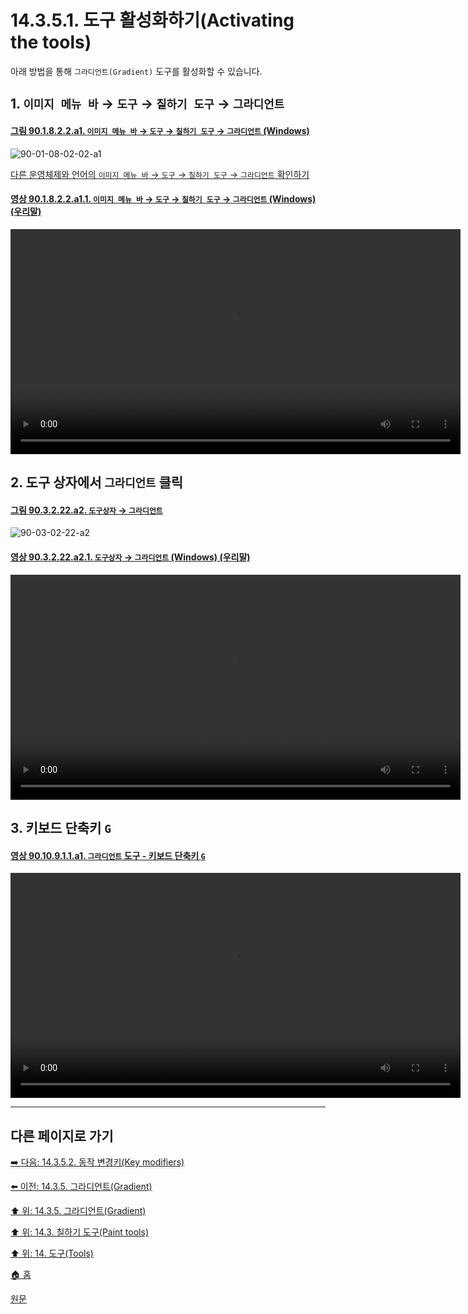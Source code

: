 # 14.3.5.1. 도구 활성화하기(Activating the tools)
아래 방법을 통해 `그라디언트(Gradient)` 도구를 활성화할 수 있습니다.

<a id="14-03-05-01-s1"></a>

## 1. `이미지 메뉴 바` → `도구` → `칠하기 도구` → `그라디언트`

<a id="90-01-08-02-02-a1"></a>

#### [그림 90.1.8.2.2.a1. `이미지 메뉴 바` → `도구` → `칠하기 도구` → `그라디언트` (Windows)](./90-01-08-02-02-gradient.md#90-01-08-02-02-a1)
![90-01-08-02-02-a1](https://github.com/wonder13662/gimp/assets/15767104/69c30956-0efd-4cfd-bd31-9585e6d7ec70)

[다른 운영체제와 언어의 `이미지 메뉴 바` → `도구` → `칠하기 도구` → `그라디언트` 확인하기](./90-01-08-02-02-gradient.md#90-01-08-02-a2)

<a id="90-01-08-02-02-a1-01"></a>

#### [영상 90.1.8.2.2.a1.1. `이미지 메뉴 바` → `도구` → `칠하기 도구` → `그라디언트` (Windows) (우리말)](./90-01-08-02-02-gradient.md#90-01-08-02-02-a1-01)
<video controls="controls" width="720" src="https://github.com/wonder13662/gimp/assets/15767104/c854af49-fdfe-43d5-a3f4-0e5f33279e78"></video>

<a id="14-03-05-01-s2"></a>

## 2. 도구 상자에서 `그라디언트` 클릭

<a id="90-03-02-22-a2"></a>

#### [그림 90.3.2.22.a2. `도구상자` → `그라디언트`](./90-03-02-22-gradient.md#90-03-02-22-a2)
![90-03-02-22-a2](https://github.com/wonder13662/gimp/assets/15767104/38dd2450-ba2d-4f63-8dff-d2d71f0147bb)

<a id="90-03-02-22-a2-01"></a>

#### [영상 90.3.2.22.a2.1. `도구상자` → `그라디언트` (Windows) (우리말)](./90-03-02-22-gradient.md#90-03-02-22-a2-01)
<video controls="controls" width="720" src="https://github.com/wonder13662/gimp/assets/15767104/dd5983ea-b688-4ba6-9417-2d3b86b7e26e"></video>

<a id="14-03-05-01-s3"></a>

## 3. 키보드 단축키 `G`

<a id="90-10-09-01-01-a1"></a>

#### [영상 90.10.9.1.1.a1. `그라디언트` 도구 - 키보드 단축키 `G`](./90-10-09-01-01-g.md#90-10-09-01-01-a1)
<video controls="controls" width="720" src="https://github.com/wonder13662/gimp/assets/15767104/68b198a0-be89-413a-9493-508a950b48e1"></video>

***

## 다른 페이지로 가기

[➡️ 다음: 14.3.5.2. 동작 변경키(Key modifiers)](./14-03-05-02-key_modifiers.md)

[⬅️ 이전: 14.3.5. 그라디언트(Gradient)](./14-03-05-00-gradient.md)

[⬆️ 위: 14.3.5. 그라디언트(Gradient)](./14-03-05-00-gradient.md)

[⬆️ 위: 14.3. 칠하기 도구(Paint tools)](./14-03-00-paint-tools.md)

[⬆️ 위: 14. 도구(Tools)](./14-00-tools.md)

[🏠 홈](./00-home.md)

[원문](https://docs.gimp.org/2.10/ko/gimp-tool-bucket-fill.html#idm12721)
